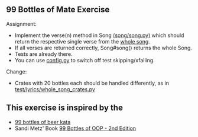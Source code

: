 ## 99 Bottles of Mate Exercise

Assignment: 

- Implement the verse(n) method in Song [(song/song.py)](song/song.py)
  which should return the respective single verse from the [whole song](test/lyrics/whole_song.py). 
- If all verses are returned correctly, Song#song() returns the whole Song.
- Tests are already there. 
- You can use [config.py](config.py) to switch off test skipping/xfailing.

Change:
- Crates with 20 bottles each should be handled differently, as in [test/lyrics/whole_song_crates.py](test/lyrics/whole_song_crates.py)

## This exercise is inspired by the 
- [99 bottles of beer kata](https://www.codewars.com/kata/99-bottles-of-beer-1/javascript)
- Sandi Metz' Book [99 Bottles of OOP - 2nd Edition](https://sandimetz.com/99bottles)